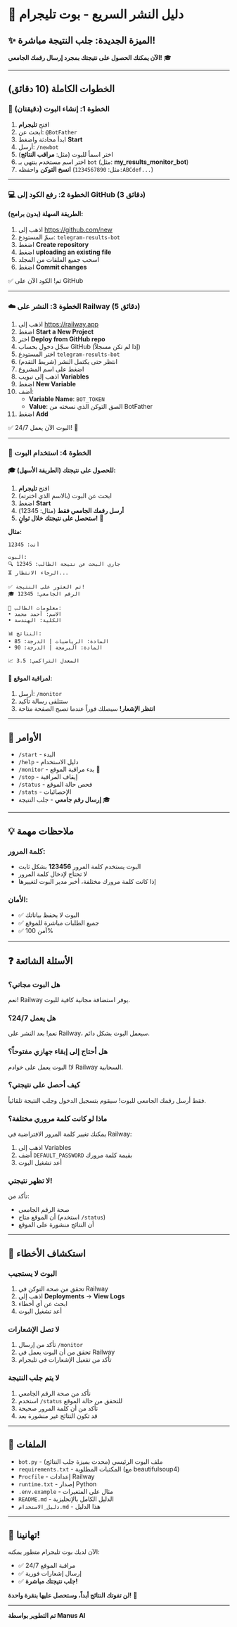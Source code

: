 # 🚀 دليل النشر السريع - بوت تليجرام

## ✨ الميزة الجديدة: جلب النتيجة مباشرة!

**الآن يمكنك الحصول على نتيجتك بمجرد إرسال رقمك الجامعي!** 🎓

---

## الخطوات الكاملة (10 دقائق)

### 📱 الخطوة 1: إنشاء البوت (دقيقتان)

1. افتح **تليجرام**
2. ابحث عن: `@BotFather`
3. ابدأ محادثة واضغط **Start**
4. أرسل: `/newbot`
5. اختر اسماً للبوت (مثل: **مراقب النتائج**)
6. اختر اسم مستخدم ينتهي بـ `bot` (مثل: **my_results_monitor_bot**)
7. **انسخ التوكن** واحفظه (مثل: `1234567890:ABCdef...`)

---

### 💻 الخطوة 2: رفع الكود إلى GitHub (3 دقائق)

#### الطريقة السهلة (بدون برامج):

1. اذهب إلى https://github.com/new
2. سمّ المستودع: `telegram-results-bot`
3. اضغط **Create repository**
4. اضغط **uploading an existing file**
5. اسحب جميع الملفات من المجلد
6. اضغط **Commit changes**

✅ تم! الكود الآن على GitHub

---

### ☁️ الخطوة 3: النشر على Railway (5 دقائق)

1. اذهب إلى https://railway.app
2. اضغط **Start a New Project**
3. اختر **Deploy from GitHub repo**
4. سجّل دخول بحساب GitHub (إذا لم تكن مسجلاً)
5. اختر المستودع `telegram-results-bot`
6. انتظر حتى يكتمل النشر (شريط التقدم)
7. اضغط على اسم المشروع
8. اذهب إلى تبويب **Variables**
9. اضغط **New Variable**
10. أضف:
    - **Variable Name**: `BOT_TOKEN`
    - **Value**: الصق التوكن الذي نسخته من BotFather
11. اضغط **Add**

✅ البوت الآن يعمل 24/7! 🎉

---

### 📲 الخطوة 4: استخدام البوت

#### 🎓 للحصول على نتيجتك (الطريقة الأسهل):

1. افتح **تليجرام**
2. ابحث عن البوت (بالاسم الذي اخترته)
3. اضغط **Start**
4. **أرسل رقمك الجامعي فقط** (مثال: 12345)
5. **ستحصل على نتيجتك خلال ثوانٍ!** 🎉

**مثال:**
```
أنت: 12345

البوت:
🔍 جاري البحث عن نتيجة الطالب: 12345
⏳ الرجاء الانتظار...

✅ تم العثور على النتيجة!
🎓 الرقم الجامعي: 12345

👤 معلومات الطالب:
• الاسم: أحمد محمد
• الكلية: الهندسة

📊 النتائج:
• المادة: الرياضيات | الدرجة: 85
• المادة: البرمجة | الدرجة: 90

📈 المعدل التراكمي: 3.5
```

#### 📡 لمراقبة الموقع:

1. أرسل: `/monitor`
2. ستتلقى رسالة تأكيد
3. **انتظر الإشعار!** سيصلك فوراً عندما تصبح الصفحة متاحة

---

## 🎯 الأوامر

- `/start` - البدء
- `/help` - دليل الاستخدام
- `/monitor` - بدء مراقبة الموقع 🔔
- `/stop` - إيقاف المراقبة
- `/status` - فحص حالة الموقع
- `/stats` - الإحصائيات
- **إرسال رقم جامعي** - جلب النتيجة 🎓

---

## 💡 ملاحظات مهمة

### كلمة المرور:
- البوت يستخدم كلمة المرور **123456** بشكل ثابت
- لا تحتاج لإدخال كلمة المرور
- إذا كانت كلمة مرورك مختلفة، أخبر مدير البوت لتغييرها

### الأمان:
- ✅ البوت لا يحفظ بياناتك
- ✅ جميع الطلبات مباشرة للموقع
- ✅ آمن 100%

---

## ❓ الأسئلة الشائعة

### هل البوت مجاني؟
نعم! Railway يوفر استضافة مجانية كافية للبوت.

### هل يعمل 24/7؟
نعم! بعد النشر على Railway، سيعمل البوت بشكل دائم.

### هل أحتاج إلى إبقاء جهازي مفتوحاً؟
لا! البوت يعمل على خوادم Railway السحابية.

### كيف أحصل على نتيجتي؟
فقط أرسل رقمك الجامعي للبوت! سيقوم بتسجيل الدخول وجلب النتيجة تلقائياً.

### ماذا لو كانت كلمة مروري مختلفة؟
يمكنك تغيير كلمة المرور الافتراضية في Railway:
1. اذهب إلى Variables
2. أضف `DEFAULT_PASSWORD` بقيمة كلمة مرورك
3. أعد تشغيل البوت

### لا تظهر نتيجتي!
تأكد من:
- صحة الرقم الجامعي
- أن الموقع متاح (استخدم `/status`)
- أن النتائج منشورة على الموقع

---

## 🔧 استكشاف الأخطاء

### البوت لا يستجيب
1. تحقق من صحة التوكن في Railway
2. اذهب إلى **Deployments** → **View Logs**
3. ابحث عن أي أخطاء
4. أعد تشغيل البوت

### لا تصل الإشعارات
1. تأكد من إرسال `/monitor`
2. تحقق من أن البوت يعمل في Railway
3. تأكد من تفعيل الإشعارات في تليجرام

### لا يتم جلب النتيجة
1. تأكد من صحة الرقم الجامعي
2. استخدم `/status` للتحقق من حالة الموقع
3. تأكد من أن كلمة المرور صحيحة
4. قد تكون النتائج غير منشورة بعد

---

## 📁 الملفات

- `bot.py` - ملف البوت الرئيسي (محدث بميزة جلب النتائج)
- `requirements.txt` - المكتبات المطلوبة (مع beautifulsoup4)
- `Procfile` - إعدادات Railway
- `runtime.txt` - إصدار Python
- `.env.example` - مثال على المتغيرات
- `README.md` - الدليل الكامل بالإنجليزية
- `دليل_الاستخدام.md` - هذا الدليل

---

## 🎉 تهانينا!

الآن لديك بوت تليجرام متطور يمكنه:
- ✅ مراقبة الموقع 24/7
- ✅ إرسال إشعارات فورية
- ✅ **جلب نتيجتك مباشرة!**

**لن تفوتك النتائج أبداً، وستحصل عليها بنقرة واحدة!** 🚀

---

**تم التطوير بواسطة Manus AI**

